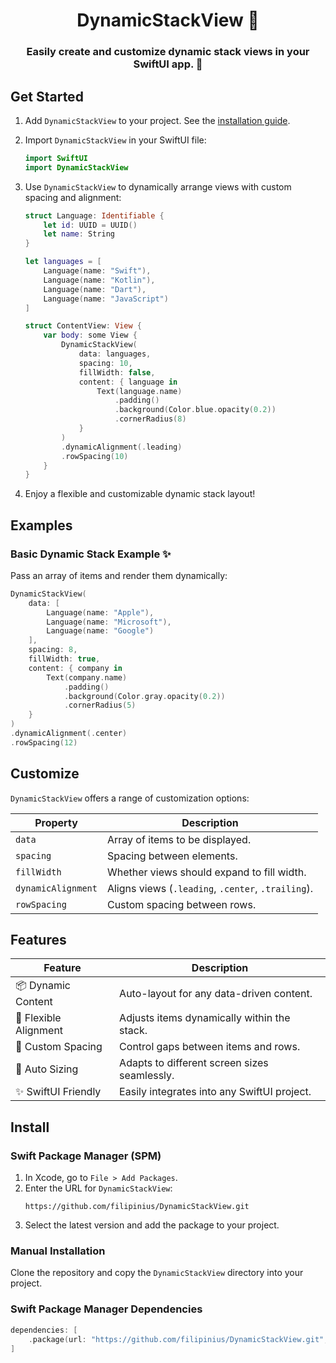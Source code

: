 <h1 align="center"> DynamicStackView 📐</h1>  
<h3 align="center"> Easily create and customize dynamic stack views in your SwiftUI app. 🚀</h3>

## Get Started

1. Add `DynamicStackView` to your project. See the [installation guide](#install).

2. Import `DynamicStackView` in your SwiftUI file:

   ```swift
   import SwiftUI
   import DynamicStackView
   ```

3. Use `DynamicStackView` to dynamically arrange views with custom spacing and alignment:

   ```swift
   struct Language: Identifiable {
       let id: UUID = UUID()
       let name: String  
   }
   
   let languages = [
       Language(name: "Swift"),
       Language(name: "Kotlin"),
       Language(name: "Dart"),
       Language(name: "JavaScript")
   ]
   
   struct ContentView: View {
       var body: some View {
           DynamicStackView(
               data: languages,
               spacing: 10,
               fillWidth: false,
               content: { language in
                   Text(language.name)
                       .padding()
                       .background(Color.blue.opacity(0.2))
                       .cornerRadius(8)
               }
           )
           .dynamicAlignment(.leading)
           .rowSpacing(10)
       }
   }
   ```

4. Enjoy a flexible and customizable dynamic stack layout!

## Examples

### Basic Dynamic Stack Example ✨

Pass an array of items and render them dynamically:

```swift
DynamicStackView(
    data: [
        Language(name: "Apple"),
        Language(name: "Microsoft"),
        Language(name: "Google")
    ],
    spacing: 8,
    fillWidth: true,
    content: { company in
        Text(company.name)
            .padding()
            .background(Color.gray.opacity(0.2))
            .cornerRadius(5)
    }
)
.dynamicAlignment(.center)
.rowSpacing(12)
```

## Customize

`DynamicStackView` offers a range of customization options:

| Property           | Description                                        |
| ------------------ | -------------------------------------------------- |
| `data`             | Array of items to be displayed.                    |
| `spacing`          | Spacing between elements.                          |
| `fillWidth`        | Whether views should expand to fill width.         |
| `dynamicAlignment` | Aligns views (`.leading`, `.center`, `.trailing`). |
| `rowSpacing`       | Custom spacing between rows.                       |

## Features

| Feature               | Description                                  |
| --------------------- | -------------------------------------------- |
| 📦 Dynamic Content    | Auto-layout for any data-driven content.     |
| 🔄 Flexible Alignment | Adjusts items dynamically within the stack.  |
| 🎨 Custom Spacing     | Control gaps between items and rows.         |
| 🚀 Auto Sizing        | Adapts to different screen sizes seamlessly. |
| ✨ SwiftUI Friendly    | Easily integrates into any SwiftUI project.  |

## Install

### Swift Package Manager (SPM)

1. In Xcode, go to `File > Add Packages`.
2. Enter the URL for `DynamicStackView`:
   ```
   https://github.com/filipinius/DynamicStackView.git
   ```
3. Select the latest version and add the package to your project.

### Manual Installation

Clone the repository and copy the `DynamicStackView` directory into your project.

### Swift Package Manager Dependencies

```swift
dependencies: [
    .package(url: "https://github.com/filipinius/DynamicStackView.git", .upToNextMinor(from: "1.0.0"))
]
```

